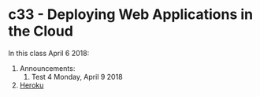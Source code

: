 # c33 - Deploying Web Applications in the Cloud

In this class April 6 2018:

1. Announcements:
   1. Test 4 Monday, April 9 2018
1. [Heroku](1.heroku.md)
